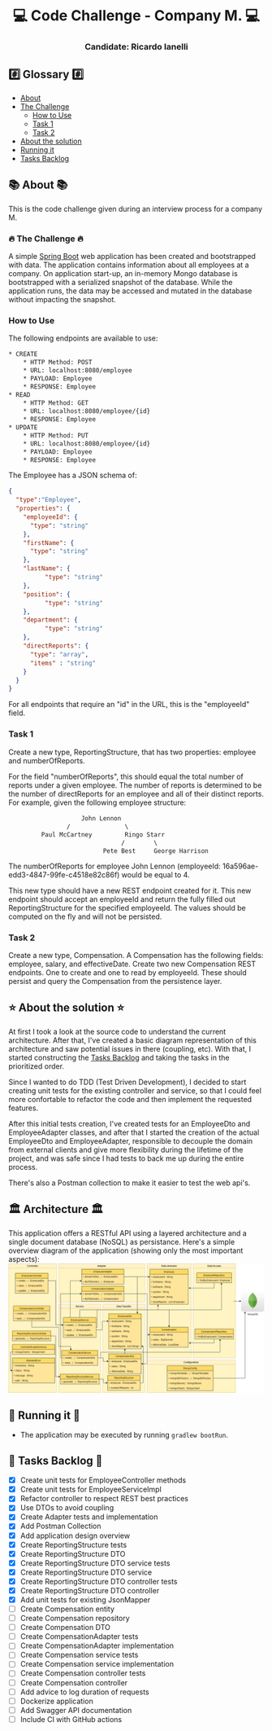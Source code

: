 <h1 align="center">
   💻 Code Challenge - Company M. 💻
</h1>
<h3 align="center">
    Candidate: Ricardo Ianelli
</h3>

## #️⃣ Glossary #️⃣
- [About](#-about-)
- [The Challenge](#-the-challenge-)
  - [How to Use](#how-to-use)
  - [Task 1](#task-1)
  - [Task 2](#task-2)
- [About the solution](#-about-the-solution-)
- [Running it](#-running-it-)
- [Tasks Backlog](#-tasks-backlog-)

## 📚 About 📚
This is the code challenge given during an interview process for a company M.

### 🔥 The Challenge 🔥

A simple [Spring Boot](https://projects.spring.io/spring-boot/) web application has been created and bootstrapped 
with data. The application contains information about all employees at a company. On application start-up, an in-memory 
Mongo database is bootstrapped with a serialized snapshot of the database. While the application runs, the data may be
accessed and mutated in the database without impacting the snapshot.

### How to Use
The following endpoints are available to use:
```
* CREATE
    * HTTP Method: POST 
    * URL: localhost:8080/employee
    * PAYLOAD: Employee
    * RESPONSE: Employee
* READ
    * HTTP Method: GET 
    * URL: localhost:8080/employee/{id}
    * RESPONSE: Employee
* UPDATE
    * HTTP Method: PUT 
    * URL: localhost:8080/employee/{id}
    * PAYLOAD: Employee
    * RESPONSE: Employee
```
The Employee has a JSON schema of:
```json
{
  "type":"Employee",
  "properties": {
    "employeeId": {
      "type": "string"
    },
    "firstName": {
      "type": "string"
    },
    "lastName": {
          "type": "string"
    },
    "position": {
          "type": "string"
    },
    "department": {
          "type": "string"
    },
    "directReports": {
      "type": "array",
      "items" : "string"
    }
  }
}
```
For all endpoints that require an "id" in the URL, this is the "employeeId" field.

### Task 1
Create a new type, ReportingStructure, that has two properties: employee and numberOfReports.

For the field "numberOfReports", this should equal the total number of reports under a given employee. The number of 
reports is determined to be the number of directReports for an employee and all of their distinct reports. For example, 
given the following employee structure:
```
                    John Lennon
                /               \
         Paul McCartney         Ringo Starr
                               /        \
                          Pete Best     George Harrison
```
The numberOfReports for employee John Lennon (employeeId: 16a596ae-edd3-4847-99fe-c4518e82c86f) would be equal to 4. 

This new type should have a new REST endpoint created for it. This new endpoint should accept an employeeId and return 
the fully filled out ReportingStructure for the specified employeeId. The values should be computed on the fly and will 
not be persisted.

### Task 2
Create a new type, Compensation. A Compensation has the following fields: employee, salary, and effectiveDate. Create 
two new Compensation REST endpoints. One to create and one to read by employeeId. These should persist and query the 
Compensation from the persistence layer.


## ⭐ About the solution ⭐

At first I took a look at the source code to understand the current architecture. 
After that, I've created a basic diagram representation of this architecture and saw potential issues in there (coupling, etc).
With that, I started constructing the [Tasks Backlog](#-tasks-backlog-) and taking the tasks in the prioritized order.

Since I wanted to do TDD (Test Driven Development), I decided to start creating unit tests for the existing controller and service, so that I could feel more confortable to refactor the code and then implement the requested features.

After this initial tests creation, I've created tests for an EmployeeDto and EmployeeAdapter classes, and after that I started the creation of the actual EmployeeDto and EmployeeAdapter, responsible to decouple the domain from external clients and give more flexibility during the lifetime of the project, and was safe since I had tests to back me up during the entire process.

There's also a Postman collection to make it easier to test the web api's.


## 🏛️ Architecture 🏛️

This application offers a RESTful API using a layered architecture and a single document database (NoSQL) as persistance.
Here's a simple overview diagram of the application (showing only the most important aspects):
![Diagrams](images/model.png "Diagrams")

## 🚀 Running it 🚀
- The application may be executed by running `gradlew bootRun`.

## 🚧 Tasks Backlog 🚧
- [x] Create unit tests for EmployeeController methods
- [x] Create unit tests for EmployeeServiceImpl
- [x] Refactor controller to respect REST best practices
- [x] Use DTOs to avoid coupling
- [x] Create Adapter tests and implementation
- [x] Add Postman Collection
- [x] Add application design overview
- [x] Create ReportingStructure tests
- [x] Create ReportingStructure DTO
- [x] Create ReportingStructure DTO service tests
- [x] Create ReportingStructure DTO service
- [x] Create ReportingStructure DTO controller tests
- [x] Create ReportingStructure DTO controller
- [x] Add unit tests for existing JsonMapper
- [ ] Create Compensation entity
- [ ] Create Compensation repository
- [ ] Create Compensation DTO
- [ ] Create CompensationAdapter tests
- [ ] Create CompensationAdapter implementation
- [ ] Create Compensation service tests
- [ ] Create Compensation service implementation
- [ ] Create Compensation controller tests
- [ ] Create Compensation controller
- [ ] Add advice to log duration of requests
- [ ] Dockerize application
- [ ] Add Swagger API documentation
- [ ] Include CI with GitHub actions
